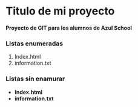 # Titulo de mi proyecto
**Proyecto de GIT para los alumnos de Azul School**

[//]:# (Listas enumeradas)
### Listas enumeradas

1. Index.html
2. information.txt

### Listas sin enamurar
[//]:# (Listas sin enumerar)

* **Index.html**
* **information.txt**
